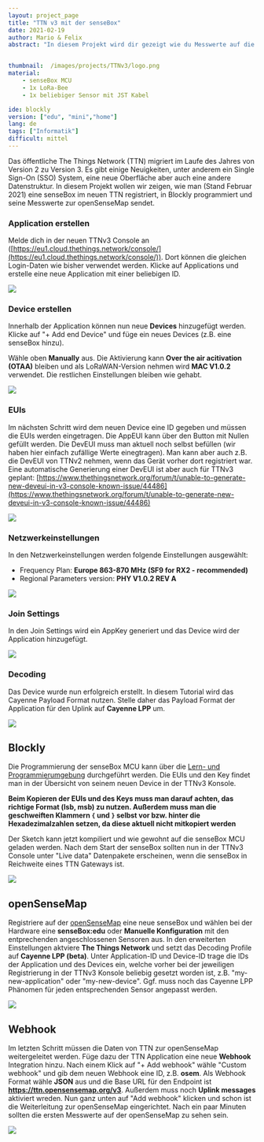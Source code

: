 ```yaml
---
layout: project_page
title: "TTN v3 mit der senseBox"
date: 2021-02-19
author: Mario & Felix
abstract: "In diesem Projekt wird dir gezeigt wie du Messwerte auf die openSenseMap über TTN v3 überträgst"


thumbnail:  /images/projects/TTNv3/logo.png
material:
    - senseBox MCU
    - 1x LoRa-Bee
    - 1x beliebiger Sensor mit JST Kabel

ide: blockly
version: ["edu", "mini","home"]    
lang: de
tags: ["Informatik"]
difficult: mittel
---
```


<style>
img {
  max-width: 100%;
}
</style>
<head><title>TTN v3 mit der senseBox</title></head>

Das öffentliche The Things Network (TTN) migriert im Laufe des Jahres von Version 2 zu Version 3. Es gibt einige Neuigkeiten, unter anderem ein Single Sign-On (SSO) System, eine neue Oberfläche aber auch eine andere Datenstruktur. In diesem Projekt wollen wir zeigen, wie man (Stand Februar 2021) eine senseBox im neuen TTN registriert, in Blockly programmiert und seine Messwerte zur openSenseMap sendet.

### Application erstellen
Melde dich in der neuen TTNv3 Console an ([https://eu1.cloud.thethings.network/console/](https://eu1.cloud.thethings.network/console/)). Dort können die gleichen Login-Daten wie bisher verwendet werden. Klicke auf Applications und erstelle eine neue Application mit einer beliebigen ID.

![](/images/projects/TTNv3/add-application.png)


### Device erstellen
Innerhalb der Application können nun neue **Devices** hinzugefügt werden. Klicke auf "+ Add end Device" und füge ein neues Devices (z.B. eine senseBox hinzu).

Wähle oben **Manually** aus. Die Aktivierung kann **Over the air acitivation (OTAA)** bleiben und als LoRaWAN-Version nehmen wird **MAC V1.0.2** verwendet. Die restlichen Einstellungen bleiben wie gehabt.

![](/images/projects/TTNv3/register-device.png)


### EUIs
Im nächsten Schritt wird dem neuen Device eine ID gegeben und müssen die EUIs werden eingetragen. Die AppEUI kann über den Button mit Nullen gefüllt werden. Die DevEUI muss man aktuell noch selbst befüllen (wir haben hier einfach zufällige Werte einegtragen). Man kann aber auch z.B. die DevEUI von TTNv2 nehmen, wenn das Gerät vorher dort registriert war. Eine automatische Generierung einer DevEUI ist aber auch für TTNv3 geplant: [https://www.thethingsnetwork.org/forum/t/unable-to-generate-new-deveui-in-v3-console-known-issue/44486](https://www.thethingsnetwork.org/forum/t/unable-to-generate-new-deveui-in-v3-console-known-issue/44486)

![](/images/projects/TTNv3/register-device-euis.png)

### Netzwerkeinstellungen
In den Netzwerkeinstellungen werden folgende Einstellungen ausgewählt:

* Frequency Plan: **Europe 863-870 MHz (SF9 for RX2 - recommended)**
* Regional Parameters version: **PHY V1.0.2 REV A**

![](/images/projects/TTNv3/register-device-network.png)

### Join Settings
In den Join Settings wird ein AppKey generiert und das Device wird der Application hinzugefügt.

![](/images/projects/TTNv3/register-device-join-settings.png)

### Decoding
Das Device wurde nun erfolgreich erstellt. In diesem Tutorial wird das Cayenne Payload Format nutzen. Stelle daher das Payload Format der Application für den Uplink auf **Cayenne LPP** um.

![](/images/projects/TTNv3/application-cayenne.png)

## Blockly

Die Programmierung der senseBox MCU kann über die [Lern- und Programmierumgebung](https://blockly-react.netlify.app/) durchgeführt werden. Die EUIs und den Key findet man in der Übersicht von seinem neuen Device in der TTNv3 Konsole.

**Beim Kopieren der EUIs und des Keys muss man darauf achten, das richtige Format (lsb, msb) zu nutzen. Außerdem muss man die geschweiften Klammern `{` und `}` selbst vor bzw. hinter die Hexadezimalzahlen setzen, da diese aktuell nicht mitkopiert werden**

Der Sketch kann jetzt kompiliert und wie gewohnt auf die senseBox MCU geladen werden. Nach dem Start der senseBox sollten nun in der TTNv3 Console unter "Live data" Datenpakete erscheinen, wenn die senseBox in Reichweite eines TTN Gateways ist.

![](/images/projects/TTNv3/blockly.png)

## openSenseMap

Registriere auf der [openSenseMap](https://opensensemap.org) eine neue senseBox und wählen bei der Hardware eine **senseBox:edu** oder **Manuelle Konfiguration** mit den entprechenden angeschlossenen Sensoren aus. In den erweiterten Einstellungen aktviere **The Things Network** und setzt das Decoding Profile auf **Cayenne LPP (beta)**. Unter Application-ID und Device-ID trage die IDs der Application und des Devices ein, welche vorher bei der jeweiligen Registrierung in der TTNv3 Konsole beliebig gesetzt worden ist, z.B. "my-new-application" oder "my-new-device". Ggf. muss noch das Cayenne LPP Phänomen für jeden entsprechenden Sensor angepasst werden.

![](/images/projects/TTNv3/osem-registrierung.png)

## Webhook

Im letzten Schritt müssen die Daten von TTN zur openSenseMap weitergeleitet werden. Füge dazu der TTN Application eine neue **Webhook** Integration hinzu. Nach einem Klick auf "+ Add webhook" wähle "Custom webhook" und gib dem neuen Webhook eine ID, z.B. **osem**. Als Webhook Format wähle **JSON** aus und die Base URL für den Endpoint ist **https://ttn.opensensemap.org/v3**. Außerdem muss noch **Uplink messages** aktiviert wreden. Nun ganz unten auf "Add webhook" klicken und schon ist die Weiterleitung zur openSenseMap eingerichtet. Nach ein paar Minuten sollten die ersten Messwerte auf der openSenseMap zu sehen sein. 

![](/images/projects/TTNv3/webhook.png)
